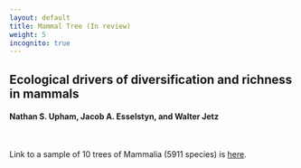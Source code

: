 ```yaml
---
layout: default
title: Mammal Tree (In review)
weight: 5
incognito: true
---
```


## Ecological drivers of diversification and richness in mammals
#### Nathan S. Upham, Jacob A. Esselstyn, and Walter Jetz

<br />

Link to a sample of 10 trees of Mammalia (5911 species) is [here](https://data.vertlife.org/mammaltree/MamPhy_fullPosterior_BDvr_pcsFIXED_NDexp_sample10.trees.zip).
